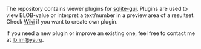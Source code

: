 The repository contains viewer plugins for [sqlite-gui](https://github.com/little-brother/sqlite-gui). Plugins are used to view BLOB-value or interpret a text/number in a preview area of a resultset. Check [Wiki](https://github.com/little-brother/sqlite-gui-viewer-plugins) if you want to create own plugin.


If you need a new plugin or improve an existing one, feel free to contact me at lb.im@ya.ru.
